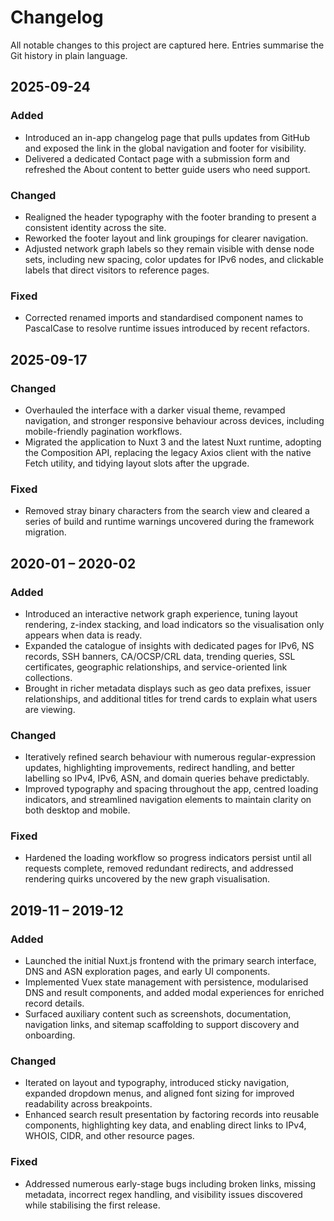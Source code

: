 # Changelog

All notable changes to this project are captured here. Entries summarise the Git history in plain language.

## 2025-09-24

### Added
- Introduced an in-app changelog page that pulls updates from GitHub and exposed the link in the global navigation and footer for visibility.
- Delivered a dedicated Contact page with a submission form and refreshed the About content to better guide users who need support.

### Changed
- Realigned the header typography with the footer branding to present a consistent identity across the site.
- Reworked the footer layout and link groupings for clearer navigation.
- Adjusted network graph labels so they remain visible with dense node sets, including new spacing, color updates for IPv6 nodes, and clickable labels that direct visitors to reference pages.

### Fixed
- Corrected renamed imports and standardised component names to PascalCase to resolve runtime issues introduced by recent refactors.

## 2025-09-17

### Changed
- Overhauled the interface with a darker visual theme, revamped navigation, and stronger responsive behaviour across devices, including mobile-friendly pagination workflows.
- Migrated the application to Nuxt 3 and the latest Nuxt runtime, adopting the Composition API, replacing the legacy Axios client with the native Fetch utility, and tidying layout slots after the upgrade.

### Fixed
- Removed stray binary characters from the search view and cleared a series of build and runtime warnings uncovered during the framework migration.

## 2020-01 – 2020-02

### Added
- Introduced an interactive network graph experience, tuning layout rendering, z-index stacking, and load indicators so the visualisation only appears when data is ready.
- Expanded the catalogue of insights with dedicated pages for IPv6, NS records, SSH banners, CA/OCSP/CRL data, trending queries, SSL certificates, geographic relationships, and service-oriented link collections.
- Brought in richer metadata displays such as geo data prefixes, issuer relationships, and additional titles for trend cards to explain what users are viewing.

### Changed
- Iteratively refined search behaviour with numerous regular-expression updates, highlighting improvements, redirect handling, and better labelling so IPv4, IPv6, ASN, and domain queries behave predictably.
- Improved typography and spacing throughout the app, centred loading indicators, and streamlined navigation elements to maintain clarity on both desktop and mobile.

### Fixed
- Hardened the loading workflow so progress indicators persist until all requests complete, removed redundant redirects, and addressed rendering quirks uncovered by the new graph visualisation.

## 2019-11 – 2019-12

### Added
- Launched the initial Nuxt.js frontend with the primary search interface, DNS and ASN exploration pages, and early UI components.
- Implemented Vuex state management with persistence, modularised DNS and result components, and added modal experiences for enriched record details.
- Surfaced auxiliary content such as screenshots, documentation, navigation links, and sitemap scaffolding to support discovery and onboarding.

### Changed
- Iterated on layout and typography, introduced sticky navigation, expanded dropdown menus, and aligned font sizing for improved readability across breakpoints.
- Enhanced search result presentation by factoring records into reusable components, highlighting key data, and enabling direct links to IPv4, WHOIS, CIDR, and other resource pages.

### Fixed
- Addressed numerous early-stage bugs including broken links, missing metadata, incorrect regex handling, and visibility issues discovered while stabilising the first release.
